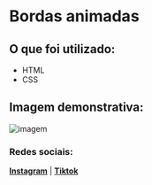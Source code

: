 # Bordas animadas 

## O que foi utilizado:

* HTML
* CSS

## Imagem demonstrativa:

![imagem](https://i.imgur.com/immTUkF.png)

### Redes sociais:

[**Instagram**](https://instagram.com/queriaprogramar) | 
[**Tiktok**](https://tiktok.com/@queriaprogramar)

